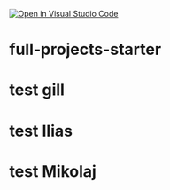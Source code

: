 [![Open in Visual Studio Code](https://classroom.github.com/assets/open-in-vscode-f059dc9a6f8d3a56e377f745f24479a46679e63a5d9fe6f495e02850cd0d8118.svg)](https://classroom.github.com/online_ide?assignment_repo_id=6724730&assignment_repo_type=AssignmentRepo)
# full-projects-starter
# test gill
# test Ilias
# test Mikolaj
